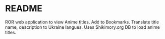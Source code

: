 # README

ROR web application to view Anime titles. Add to Bookmarks. Translate title name, description to Ukraine langues. Uses Shikimory.org DB to load anime titles.
